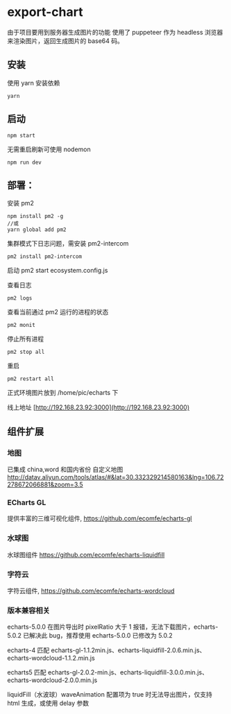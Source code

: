 # export-chart

由于项目要用到服务器生成图片的功能
使用了 puppeteer 作为 headless 浏览器来渲染图片，返回生成图片的 base64 码。

## 安装

使用 yarn 安装依赖

```
yarn
```

## 启动

```
npm start
```

无需重启刷新可使用 nodemon

```
npm run dev
```

## 部署：

安装 pm2

```
npm install pm2 -g
//或
yarn global add pm2
```

集群模式下日志问题，需安装 pm2-intercom

```
pm2 install pm2-intercom
```

启动
pm2 start ecosystem.config.js

查看日志

```
pm2 logs
```

查看当前通过 pm2 运行的进程的状态

```
pm2 monit
```

停止所有进程

```
pm2 stop all
```

重启

```
pm2 restart all
```

正式环境图片放到 /home/pic/echarts 下

线上地址 [http://192.168.23.92:3000](http://192.168.23.92:3000)

## 组件扩展

### 地图

已集成 china,word 和国内省份
自定义地图
http://datav.aliyun.com/tools/atlas/#&lat=30.332329214580163&lng=106.72278672066881&zoom=3.5

### ECharts GL

提供丰富的三维可视化组件, https://github.com/ecomfe/echarts-gl

### 水球图

水球图组件 https://github.com/ecomfe/echarts-liquidfill

### 字符云

字符云组件, https://github.com/ecomfe/echarts-wordcloud

### 版本兼容相关

echarts-5.0.0 在图片导出时 pixelRatio 大于 1 报错，无法下载图片，echarts-5.0.2 已解决此 bug，推荐使用 echarts-5.0.0 已修改为 5.0.2

echarts-4 匹配 echarts-gl-1.1.2min.js、echarts-liquidfill-2.0.6.min.js、echarts-wordcloud-1.1.2.min.js

echarts5 匹配 echarts-gl-2.0.2-min.js、echarts-liquidfill-3.0.0.min.js、echarts-wordcloud-2.0.0.min.js

liquidFill（水波球）waveAnimation 配置项为 true 时无法导出图片，仅支持 html 生成，或使用 delay 参数

